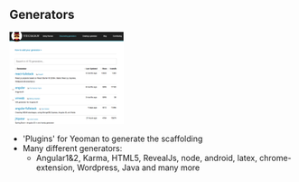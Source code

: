 ##  Generators

<img src="resources/generators0.png" alt="generators0" style="width: 40%;"/>

 + 'Plugins' for Yeoman to generate the scaffolding
 + Many different generators:
    - Angular1&2, Karma, HTML5, RevealJs, node, android, latex, chrome-extension, Wordpress, Java and many more
